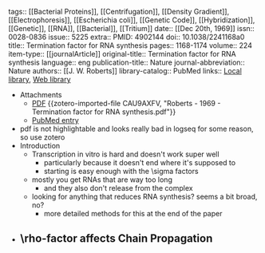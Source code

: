 tags:: [[Bacterial Proteins]], [[Centrifugation]], [[Density Gradient]], [[Electrophoresis]], [[Escherichia coli]], [[Genetic Code]], [[Hybridization]], [[Genetic]], [[RNA]], [[Bacterial]], [[Tritium]]
date:: [[Dec 20th, 1969]]
issn:: 0028-0836
issue:: 5225
extra:: PMID: 4902144
doi:: 10.1038/2241168a0
title:: Termination factor for RNA synthesis
pages:: 1168-1174
volume:: 224
item-type:: [[journalArticle]]
original-title:: Termination factor for RNA synthesis
language:: eng
publication-title:: Nature
journal-abbreviation:: Nature
authors:: [[J. W. Roberts]]
library-catalog:: PubMed
links:: [Local library](zotero://select/library/items/BQNL35PS), [Web library](https://www.zotero.org/users/6106196/items/BQNL35PS)

- Attachments
	- [PDF](zotero://select/library/items/CAU9AXFV) {{zotero-imported-file CAU9AXFV, "Roberts - 1969 - Termination factor for RNA synthesis.pdf"}}
	- [PubMed entry](http://www.ncbi.nlm.nih.gov/pubmed/4902144)
- pdf is not highlightable and looks really bad in logseq for some reason, so use zotero
- Introduction
	- Transcription in vitro is hard and doesn't work super well
		- particularly because it doesn't end where it's supposed to
		- starting is easy enough with the \sigma factors
	- mostly you get RNAs that are way too long
		- and they also don't release from the complex
	- looking for anything that reduces RNA synthesis? seems a bit broad, no?
		- more detailed methods for this at the end of the paper
- \rho\-factor affects Chain Propagation
	-